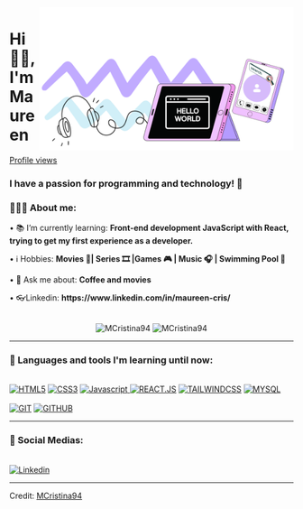 <img align="right" src="./img/imagen-responsive.svg" alt="Illustration" title="Illustration Storyset" width=450/>

<h1 align="left">Hi 👋🏽, I'm Maureen</h1>


[Profile views](https://portafolio-maureen.vercel.app/)

<h3 align="left">I have a passion for programming and technology! 🚀</h3>

<div align="left">
    <h3>👨🏽‍💻 About me:</h3>
        <p>• 📚 I’m currently learning: <b>Front-end development JavaScript with React, trying to get my first experience as a developer.</b></p>
        <p>• ℹ️ Hobbies: <b>Movies 🍿| Series 🎞️ |Games 🎮 | Music 🎧 | Swimming Pool 🥽 </b></p>
        <p>• 💬 Ask me about: <b> Coffee and movies</b></p>
        <p>• 👓Linkedin: <b>https://www.linkedin.com/in/maureen-cris/</b></p>
</div><br>

<div align="center">
    <img height="155em" src="https://github-readme-stats.vercel.app/api?username=MCristina94&show_icons=true&theme=vue-dark&title_color=8a2be2&text_color=0c0c0c&icon_color=8a2be2&locale=en&hide_border=true&bg_color=f5f5f5" alt="MCristina94" />
    <img height="155em" src="https://github-readme-stats.vercel.app/api/top-langs?username=MCristina94&show_icons=true&theme=vue-dark&title_color=8a2be2&text_color=0c0c0c&icon_color=8a2be2&layout=compact&hide_border=true&bg_color=f5f5f5" alt="MCristina94" />
</div>

    
---

<div>
  <h3>🧰 Languages and tools I'm learning until now:</h3><br>
    <a href="https://"><img src="https://img.shields.io/static/v1?label=&message=HTML5&color=%23FADBD8&style=for-the-badge&logo=html5&logoColor=%238741A6" alt="HTML5"></a>
    <a href="https://"><img src="https://img.shields.io/static/v1?label=&message=CSS3&color=%23D2B4DE&style=for-the-badge&logo=css3&logoColor=%238741A6" alt="CSS3"></a>
    <a href="https://"><img src="https://img.shields.io/static/v1?label=&message=Javascript&color=%23D5DBDB&style=for-the-badge&logo=javascript&logoColor=%238741A6" alt="Javascript"> </a>
    <a href="https://"><img src="https://img.shields.io/static/v1?label=&message=REACT.JS&color=%23D7BDE2&style=for-the-badge&logo=react&logoColor=%238741A6" alt="REACT.JS"></a>
    <a href="https://"><img src="https://img.shields.io/static/v1?label=&message=TAILWINDCSS.JS&color=%23D4E6F1&style=for-the-badge&logo=react&logoColor=%238741A6" alt="TAILWINDCSS"></a>
     <a href="https://"><img src="https://img.shields.io/static/v1?label=&message=MySQL.JS&color=%23F9E79F&style=for-the-badge&logo=react&logoColor=%238741A6" alt="MYSQL"></a>
    <br><br>
    <a href="https://"><img src="https://img.shields.io/static/v1?label=&message=GIT&color=%23F2D7D5&style=for-the-badge&logo=git&logoColor=%238741A6" alt="GIT"></a>
    <a href="https://"><img src="https://img.shields.io/static/v1?label=&message=GITHUB&color=%23D7DBDD&style=for-the-badge&logo=github&logoColor=%238741A6" alt="GITHUB"></a>
</div>


___

<div>
  <h3>📱 Social Medias:</h3><br>
    <a href="https://www.linkedin.com/in/maureen-cris/" target="_blank"><img src="https://img.shields.io/static/v1?label=&message=Linkedin&color=0A66C2&style=for-the-badge&logo=linkedin&logoColor=whitesmoke" alt="Linkedin"></a>
</div>

------

Credit: [MCristina94](https://github.com/MCristina94)

